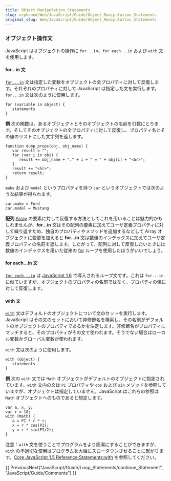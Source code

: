 ```yaml
---
title: Object Manipulation Statements
slug: orphaned/Web/JavaScript/Guide/Object_Manipulation_Statements
original_slug: Web/JavaScript/Guide/Object_Manipulation_Statements
---
```

### オブジェクト操作文

JavaScript はオブジェクトの操作に `for...in`、`for each...in` および `with` 文を使用します。

#### for...in 文

[`for...in`](/ja/Core_JavaScript_1.5_Reference/Statements/for...in) 文は指定した変数をオブジェクトの全プロパティに対して反復します。それぞれのプロパティに対して JavaScript は指定した文を実行します。`for...in` 文は次のように使用します。

    for (variable in object) {
       statements
    }

**例**
次の関数は、あるオブジェクトとそのオブジェクトの名前を引数にとります。そしてそのオブジェクトの全プロパティに対して反復し、プロパティ名とその値のリストにした文字列を返します。

    function dump_props(obj, obj_name) {
       var result = "";
       for (var i in obj) {
          result += obj_name + "." + i + " = " + obj[i] + "<br>";
       }
       result += "<hr>";
       return result;
    }

`make` および `model` というプロパティを持つ `car` というオブジェクトでは次のような結果が得られます。

    car.make = Ford
    car.model = Mustang

**配列**
[Array](/ja/Core_JavaScript_1.5_Reference/Global_Objects/Array) の要素に対して反復する方法としてこれを用いることは魅力的かもしれませんが、**for...in** 文はその配列の要素に加えてユーザ定義プロパティに対して繰り返すため、独自のプロパティやメソッドを追加するなどして Array オブジェクトに変更を加えると **for...in** 文は数値のインデックスに加えてユーザ定義プロパティの名前を返します。したがって、配列に対して反復したいときには数値のインデックスを用いた従来の [for](/ja/Core_JavaScript_1.5_Reference/Statements/for) ループを使用したほうがいいでしょう。

#### for each...in 文

[`for each...in`](/ja/Core_JavaScript_1.5_Reference/Statements/for_each...in) は [JavaScript 1.6](/ja/New_in_JavaScript_1.6) で導入されるループ文です。これは `for...in` に似ていますが、オブジェクトのプロパティの名前ではなく、プロパティの値に対して反復します。

#### with 文

[`with`](/ja/Core_JavaScript_1.5_Reference/Statements/with) 文はデフォルトのオブジェクトについて文のセットを実行します。JavaScript はその文のセットにおいて非修飾名を検索し、その名前がデフォルトのオブジェクトのプロパティであるかを決定します。非修飾名がプロパティにマッチすると、そのプロパティがその文で使われます。そうでない場合はローカル変数かグローバル変数が使われます。

`with` 文は次のように使用します。

    with (object) {
       statements
    }

**例**
次の `with` 文では `Math` オブジェクトがデフォルトのオブジェクトに指定されています。`with` 文内の文は `PI` プロパティや `cos` および `sin` メソッドを参照していますが、オブジェクトは指定していません。JavaScript はこれらの参照は `Math` オブジェクトへのものであると想定します。

    var a, x, y;
    var r = 10;
    with (Math) {
       a = PI * r * r;
       x = r * cos(PI);
       y = r * sin(PI/2);
    }

注意：`with` 文を使うことでプログラムをより簡潔にすることができますが、`with` の不適切な使用はプログラムを大幅にスローダウンさせることに繋がります。[Core JavaScript 1.5 Reference:Statements:with](/ja/Core_JavaScript_1.5_Reference/Statements/with) を参照してください。

{{ PreviousNext("JavaScript/Guide/Loop_Statements/continue_Statement", "JavaScript/Guide/Comments") }}
